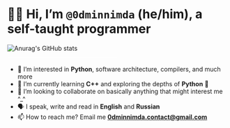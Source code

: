 # 👋😉 Hi, I’m `@0dminnimda` (he/him), a self-taught programmer

<!-- TODO: use github actions to save and commit the image to this repo annually -->
<a href="https://git.io/streak-stats">
    <img align="left" width="310" alt="Anurag's GitHub stats" src="https://github-readme-stats.vercel.app/api?username=0dminnimda&theme=github_dark&count_private=false&include_all_commits=true&line_height=28&border_radius=2&show_icons=true&hide=commits&hide_title=true&hide_border=true&hide_rank=true">
</a>
<!--
Don't let the text wrap too narrowly to the left of the above image.
The `div` reduces the vertical height.
GitHub will autolink `img`, but won't produce a link when `href="#"`.
-->
<div><a href="#">
    <img width="50%" src="https://raw.githubusercontent.com/0dminnimda/0dminnimda/main/bumper.png">
</a></div>

- 👀 I’m interested in **Python**, software architecture, compilers, and much more
- 🌱 I’m currently learning **C++** and exploring the depths of **Python** 🧪
- 💞️ I’m looking to collaborate on basically anything that might interest me ^_^
- 🗣 I speak, write and read in **English** and **Russian**
- 📫 How to reach me? Email me **0dminnimda.contact@gmail.com**

<!--
<p align="center"><a href="https://git.io/streak-stats">
    <img width="500" alt="GitHub Streak" src="http://github-readme-streak-stats.herokuapp.com?user=0dminnimda&theme=github-dark-blue&hide_border=true"/>
</a></p>
-->

<!---
0dminnimda/0dminnimda is a ✨ special ✨ repository because its `README.md` (this file) appears on your GitHub profile.
You can click the Preview link to take a look at your changes.
--->
